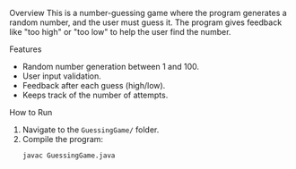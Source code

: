  Overview
This is a number-guessing game where the program generates a random number, and the user must guess it. The program gives feedback like "too high" or "too low" to help the user find the number.

 Features
- Random number generation between 1 and 100.
- User input validation.
- Feedback after each guess (high/low).
- Keeps track of the number of attempts.

How to Run
1. Navigate to the `GuessingGame/` folder.
2. Compile the program:
   ```bash
   javac GuessingGame.java
